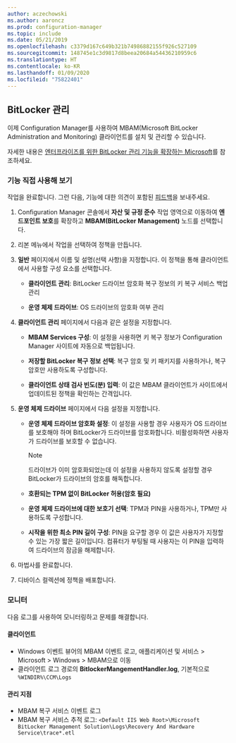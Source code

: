 ```yaml
---
author: aczechowski
ms.author: aaroncz
ms.prod: configuration-manager
ms.topic: include
ms.date: 05/21/2019
ms.openlocfilehash: c3379d167c649b321b74986882155f926c527109
ms.sourcegitcommit: 148745e1c3d9817d8beea20684a54436210959c6
ms.translationtype: HT
ms.contentlocale: ko-KR
ms.lasthandoff: 01/09/2020
ms.locfileid: "75822401"
---
```

## <a name="bkmk_bitlocker"></a> BitLocker 관리

<!--3601034-->

이제 Configuration Manager를 사용하여 MBAM(Microsoft BitLocker Administration and Monitoring) 클라이언트를 설치 및 관리할 수 있습니다.

자세한 내용은 [엔터프라이즈를 위한 BitLocker 관리 기능을 확장하는 Microsoft](https://techcommunity.microsoft.com/t5/Enterprise-Mobility-Security/Microsoft-expands-BitLocker-management-capabilities-for-the/ba-p/544329)를 참조하세요.

### <a name="try-it-out"></a>기능 직접 사용해 보기

작업을 완료합니다. 그런 다음, 기능에 대한 의견이 포함된 [피드백](/sccm/core/understand/find-help#product-feedback)을 보내주세요.

1. Configuration Manager 콘솔에서 **자산 및 규정 준수** 작업 영역으로 이동하여 **엔드포인트 보호**를 확장하고 **MBAM(BitLocker Management)** 노드를 선택합니다.

1. 리본 메뉴에서 작업을 선택하여 정책을 만듭니다.  

1. **일반** 페이지에서 이름 및 설명(선택 사항)을 지정합니다. 이 정책을 통해 클라이언트에서 사용할 구성 요소를 선택합니다.  

    - **클라이언트 관리**: BitLocker 드라이브 암호화 복구 정보의 키 복구 서비스 백업 관리  

    - **운영 체제 드라이브**: OS 드라이브의 암호화 여부 관리

1. **클라이언트 관리** 페이지에서 다음과 같은 설정을 지정합니다.

    - **MBAM Services 구성**: 이 설정을 사용하면 키 복구 정보가 Configuration Manager 사이트에 자동으로 백업됩니다.  

    - **저장할 BitLocker 복구 정보 선택**: 복구 암호 및 키 패키지를 사용하거나, 복구 암호만 사용하도록 구성합니다.

    - **클라이언트 상태 검사 빈도(분) 입력**: 이 값은 MBAM 클라이언트가 사이트에서 업데이트된 정책을 확인하는 간격입니다.

1. **운영 체제 드라이브** 페이지에서 다음 설정을 지정합니다.  

    - **운영 체제 드라이브 암호화 설정**: 이 설정을 사용할 경우 사용자가 OS 드라이브를 보호해야 하며 BitLocker가 드라이브를 암호화합니다. 비활성화하면 사용자가 드라이브를 보호할 수 없습니다.  

        > [!Note]  
        > 드라이브가 이미 암호화되었는데 이 설정을 사용하지 않도록 설정할 경우 BitLocker가 드라이브의 암호를 해독합니다.  

    - **호환되는 TPM 없이 BitLocker 허용(암호 필요)**

    - **운영 체제 드라이브에 대한 보호기 선택**: TPM과 PIN을 사용하거나, TPM만 사용하도록 구성합니다.

    - **시작을 위한 최소 PIN 길이 구성**: PIN을 요구할 경우 이 값은 사용자가 지정할 수 있는 가장 짧은 길이입니다. 컴퓨터가 부팅될 때 사용자는 이 PIN을 입력하여 드라이브의 잠금을 해제합니다.

1. 마법사를 완료합니다.

1. 디바이스 컬렉션에 정책을 배포합니다.

### <a name="monitor"></a>모니터

다음 로그를 사용하여 모니터링하고 문제를 해결합니다.

#### <a name="client"></a>클라이언트

- Windows 이벤트 뷰어의 MBAM 이벤트 로고, 애플리케이션 및 서비스 > Microsoft > Windows > MBAM으로 이동
- 클라이언트 로그 경로의 **BitlockerMangementHandler.log**, 기본적으로 `%WINDIR%\CCM\Logs`

#### <a name="management-point"></a>관리 지점

- MBAM 복구 서비스 이벤트 로그
- MBAM 복구 서비스 추적 로그: `<Default IIS Web Root>\Microsoft BitLocker Management Solution\Logs\Recovery And Hardware Service\trace*.etl`
